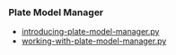 ### Plate Model Manager

- [introducing-plate-model-manager.py](introducing-plate-model-manager.py)
- [working-with-plate-model-manager.py](working-with-plate-model-manager.py)